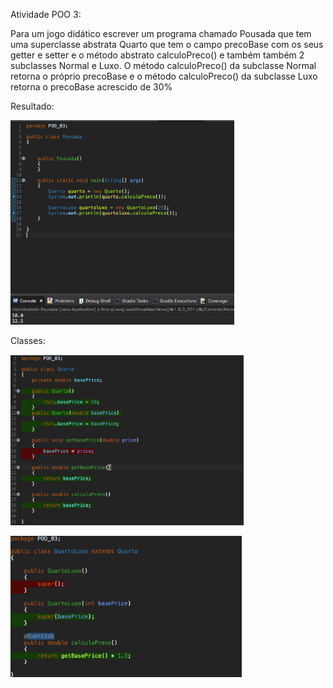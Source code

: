 Atividade POO 3:

Para um jogo didático escrever um programa chamado Pousada que tem uma superclasse abstrata Quarto que tem o campo precoBase com os seus getter e setter e o método abstrato calculoPreco() e também também 2 subclasses Normal e Luxo. O método calculoPreco() da subclasse Normal retorna o próprio precoBase e o método calculoPreco() da subclasse Luxo retorna o precoBase acrescido de 30%

Resultado:
 
![Result](img1.png)

Classes:

![Class1](img2.png)

![Class1](img3.png)